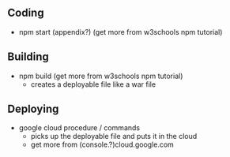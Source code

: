 ## Coding
- npm start (appendix?) (get more from w3schools npm tutorial)

## Building

- npm build (get more from w3schools npm tutorial)
   - creates a deployable file like a war file
   
## Deploying
- google cloud procedure / commands
   - picks up the deployable file and puts it in the cloud
   - get more from (console.?)cloud.google.com

